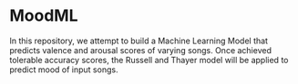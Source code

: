 # MoodML
In this repository, we attempt to build a Machine Learning Model that predicts valence and arousal scores of varying songs. Once achieved tolerable accuracy scores, the Russell  and Thayer model will be applied to predict mood of input songs.
